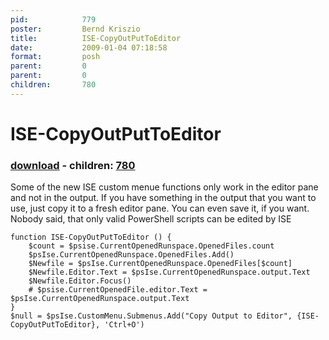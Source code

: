 ```yaml
---
pid:            779
poster:         Bernd Kriszio
title:          ISE-CopyOutPutToEditor
date:           2009-01-04 07:18:58
format:         posh
parent:         0
parent:         0
children:       780
---
```


# ISE-CopyOutPutToEditor

### [download](779.ps1) - children: [780](780.md)

Some of the new ISE custom menue functions only work in the editor pane and not in the output. If you have something in the output that you want to use, just copy it to a fresh editor pane. You can even save it, if you want. Nobody said, that only valid PowerShell scripts can be edited by ISE

```posh
function ISE-CopyOutPutToEditor () {
    $count = $psise.CurrentOpenedRunspace.OpenedFiles.count
    $psIse.CurrentOpenedRunspace.OpenedFiles.Add()
    $Newfile = $psIse.CurrentOpenedRunspace.OpenedFiles[$count]
    $Newfile.Editor.Text = $psIse.CurrentOpenedRunspace.output.Text
    $Newfile.Editor.Focus()
    # $psise.CurrentOpenedFile.editor.Text = $psIse.CurrentOpenedRunspace.output.Text
}
$null = $psIse.CustomMenu.Submenus.Add("Copy Output to Editor", {ISE-CopyOutPutToEditor}, 'Ctrl+O')

```
